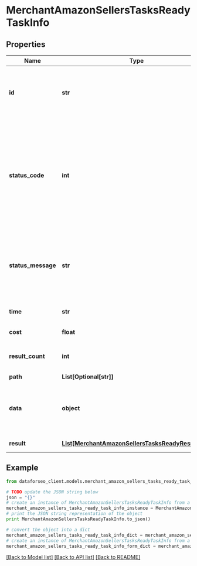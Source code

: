 # MerchantAmazonSellersTasksReadyTaskInfo


## Properties

Name | Type | Description | Notes
------------ | ------------- | ------------- | -------------
**id** | **str** | task identifier unique task identifier in our system in the UUID format | [optional] 
**status_code** | **int** | status code of the task generated by DataForSEO, can be within the following range: 10000-60000 you can find the full list of the response codes here | [optional] 
**status_message** | **str** | informational message of the task you can find the full list of general informational messages here | [optional] 
**time** | **str** | execution time, seconds | [optional] 
**cost** | **float** | total tasks cost, USD | [optional] 
**result_count** | **int** | number of elements in the result array | [optional] 
**path** | **List[Optional[str]]** | URL path | [optional] 
**data** | **object** | contains the same parameters that you specified in the POST request | [optional] 
**result** | [**List[MerchantAmazonSellersTasksReadyResultInfo]**](MerchantAmazonSellersTasksReadyResultInfo.md) | array of results | [optional] 

## Example

```python
from dataforseo_client.models.merchant_amazon_sellers_tasks_ready_task_info import MerchantAmazonSellersTasksReadyTaskInfo

# TODO update the JSON string below
json = "{}"
# create an instance of MerchantAmazonSellersTasksReadyTaskInfo from a JSON string
merchant_amazon_sellers_tasks_ready_task_info_instance = MerchantAmazonSellersTasksReadyTaskInfo.from_json(json)
# print the JSON string representation of the object
print MerchantAmazonSellersTasksReadyTaskInfo.to_json()

# convert the object into a dict
merchant_amazon_sellers_tasks_ready_task_info_dict = merchant_amazon_sellers_tasks_ready_task_info_instance.to_dict()
# create an instance of MerchantAmazonSellersTasksReadyTaskInfo from a dict
merchant_amazon_sellers_tasks_ready_task_info_form_dict = merchant_amazon_sellers_tasks_ready_task_info.from_dict(merchant_amazon_sellers_tasks_ready_task_info_dict)
```
[[Back to Model list]](../README.md#documentation-for-models) [[Back to API list]](../README.md#documentation-for-api-endpoints) [[Back to README]](../README.md)


